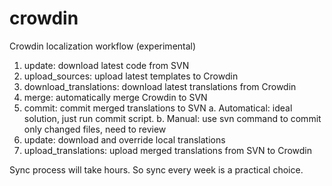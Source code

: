 # crowdin
Crowdin localization workflow (experimental)

1. update: download latest code from SVN
2. upload_sources: upload latest templates to Crowdin
3. download_translations: download latest translations from Crowdin
4. merge: automatically merge Crowdin to SVN
5. commit: commit merged translations to SVN
  a. Automatical: ideal solution, just run commit script.
  b. Manual: use svn command to commit only changed files, need to review
6. update: download and override local translations
7. upload_translations: upload merged translations from SVN to Crowdin

Sync process will take hours. So sync every week is a practical choice.
